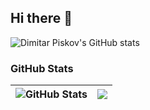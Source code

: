 ## Hi there 👋

![Dimitar Piskov's GitHub stats](https://github-readme-stats.vercel.app/api?username=dpiskov&show_icons=true&theme=github_dark)


### GitHub Stats

| <img align="center" src="https://github-readme-stats.vercel.app/api?username=dpiskov&count_private=true&show_icons=true&theme=github_dark&include_all_commits=true&hide_border=true&hide=contribs" alt="GitHub Stats" /> | <img align="center" src="https://github-readme-stats.vercel.app/api/top-langs/?username=dpiskov&theme=github_dark&layout=compact&hide_border=true" /> |
| ------------- | ------------- |

<!--
**dpiskov/dpiskov** is a ✨ _special_ ✨ repository because its `README.md` (this file) appears on your GitHub profile.

Here are some ideas to get you started:

- 🔭 I’m currently working on ...
- 🌱 I’m currently learning ...
- 👯 I’m looking to collaborate on ...
- 🤔 I’m looking for help with ...
- 💬 Ask me about ...
- 📫 How to reach me: ...
- 😄 Pronouns: ...
- ⚡ Fun fact: ...
-->
